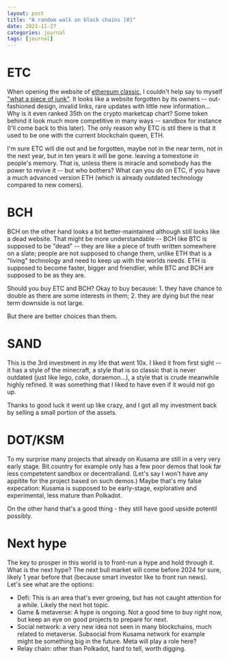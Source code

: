 ```yaml
---
layout: post
title: "A random walk on block chains [0]"
date: 2021-11-27
categories: journal
tags: [journal]
---
```


# ETC

When opening the website of [ethereum classic](https://ethereumclassic.org/), I couldn't help say to myself ["what a piece of junk"](https://youtu.be/Mrx24jofi0w). It looks like a website forgotten by its owners -- out-fashioned design, invalid links, rare updates with little new information... Why is it even ranked 35th on the crypto marketcap chart? Some token behind it look much more competitive in many ways -- sandbox for instance (I'll come back to this later). The only reason why ETC is stil there is that it used to be one with the current blockchain queen, ETH.

I'm sure ETC will die out and be forgotten, maybe not in the near term, not in the next year, but in ten years it will be gone. leaving a tomestone in people's memory. That is, unless there is miracle and somebody has the power to revive it -- but who bothers? What can you do on ETC, if you have a much advanced version ETH (which is already outdated technology compared to new comers).

# BCH

BCH on the other hand looks a bit better-maintained although still looks like a dead website. That might be more understandable -- BCH like BTC is supposed to be "dead" -- they are like a piece of truth written somewhere on a slate; people are not supposed to change them, unlike ETH that is a "living" technology and need to keep up with the worlds needs. ETH is supposed to become faster, bigger and friendlier, while BTC and BCH are supposed to be as they are.

Should you buy ETC and BCH? Okay to buy because: 1. they have chance to double as there are some interests in them; 2. they are dying but the near term downside is not large. 

But there are better choices than them.

# SAND

This is the 3rd investment in my life that went 10x. I liked it from first sight -- it has a style of the minecraft, a style that is so classic that is never outdated (just like lego, coke, doraemon...), a style that is crude meanwhile highly refined. It was something that I liked to have even if it would not go up.

Thanks to good luck it went up like crazy, and I got all my investment back by selling a small portion of the assets. 

# DOT/KSM

To my surprise many projects that already on Kusama are still in a very very early stage. Bit.country for example only has a few poor demos that look far less competetent sandbox or decentralland. (Let's say I won't have any appitite for the project based on such demos.) Maybe that's my false expecation: Kusama is supposed to be early-stage, explorative and experimental, less mature than Polkadot. 

On the other hand that's a good thing - they still have good upside potentil possibly.

# Next hype

The key to prosper in this world is to front-run a hype and hold through it. What is the next hype?
The next bull market will come before 2024 for sure, likely 1 year before that (because smart investor like to front run news).
Let's see what are the options:
- Defi: This is an area that's ever growing, but has not caught attention for a while. Likely the next hot topic.
- Game & metaverse: A hype is ongoing. Not a good time to buy right now, but keep an eye on good projects to prepare for next.
- Social network: a very new idea not seen in many blockchains, much related to metaverse. Subsocial from Kusama network for example might be something big in the future. Meta will play a role here? 
- Relay chain: other than Polkadot, hard to tell, worth digging.
